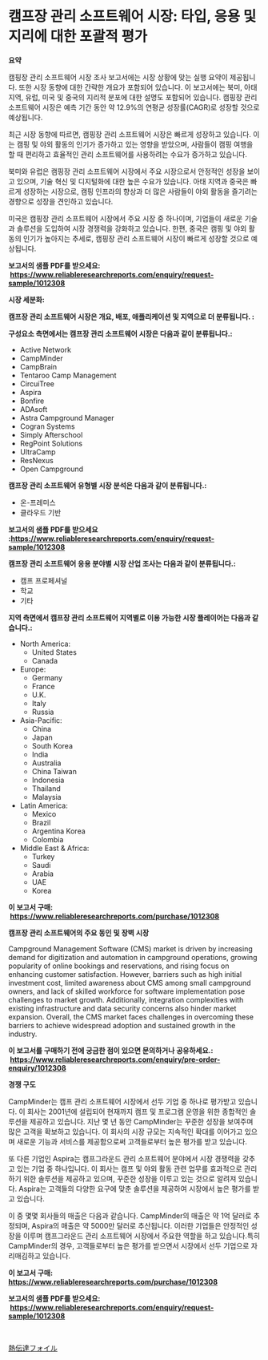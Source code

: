 <p><h1>캠프장 관리 소프트웨어 시장: 타입, 응용 및 지리에 대한 포괄적 평가</h1></p><p><strong>요약</strong></p>
<p><p>캠핑장 관리 소프트웨어 시장 조사 보고서에는 시장 상황에 맞는 실행 요약이 제공됩니다. 또한 시장 동향에 대한 간략한 개요가 포함되어 있습니다. 이 보고서에는 북미, 아태 지역, 유럽, 미국 및 중국의 지리적 분포에 대한 설명도 포함되어 있습니다. 캠핑장 관리 소프트웨어 시장은 예측 기간 동안 약 12.9%의 연평균 성장률(CAGR)로 성장할 것으로 예상됩니다.</p><p>최근 시장 동향에 따르면, 캠핑장 관리 소프트웨어 시장은 빠르게 성장하고 있습니다. 이는 캠핑 및 야외 활동의 인기가 증가하고 있는 영향을 받았으며, 사람들이 캠핑 여행을 할 때 편리하고 효율적인 관리 소프트웨어를 사용하려는 수요가 증가하고 있습니다.</p><p>북미와 유럽은 캠핑장 관리 소프트웨어 시장에서 주요 시장으로서 안정적인 성장을 보이고 있으며, 기술 혁신 및 디지털화에 대한 높은 수요가 있습니다. 아태 지역과 중국은 빠르게 성장하는 시장으로, 캠핑 인프라의 향상과 더 많은 사람들이 야외 활동을 즐기려는 경향으로 성장을 견인하고 있습니다.</p><p>미국은 캠핑장 관리 소프트웨어 시장에서 주요 시장 중 하나이며, 기업들이 새로운 기술과 솔루션을 도입하여 시장 경쟁력을 강화하고 있습니다. 한편, 중국은 캠핑 및 야외 활동의 인기가 높아지는 추세로, 캠핑장 관리 소프트웨어 시장이 빠르게 성장할 것으로 예상됩니다.</p></p>
<p><strong>보고서의 샘플 PDF를 받으세요: &nbsp;<a href="https://www.reliableresearchreports.com/enquiry/request-sample/1012308">https://www.reliableresearchreports.com/enquiry/request-sample/1012308</a></strong></p>
<p><strong>시장 세분화:</strong></p>
<p><strong> 캠프장 관리 소프트웨어 시장은 개요, 배포, 애플리케이션 및 지역으로 더 분류됩니다. :</strong></p>
<p><strong>구성요소 측면에서는 캠프장 관리 소프트웨어 시장은 다음과 같이 분류됩니다.:</strong></p>
<p><ul><li>Active Network</li><li>CampMinder</li><li>CampBrain</li><li>Tentaroo Camp Management</li><li>CircuiTree</li><li>Aspira</li><li>Bonfire</li><li>ADAsoft</li><li>Astra Campground Manager</li><li>Cogran Systems</li><li>Simply Afterschool</li><li>RegPoint Solutions</li><li>UltraCamp</li><li>ResNexus</li><li>Open Campground</li></ul></p>
<p><strong> 캠프장 관리 소프트웨어 유형별 시장 분석은 다음과 같이 분류됩니다.:</strong></p>
<p><ul><li>온-프레미스</li><li>클라우드 기반</li></ul></p>
<p><strong>보고서의 샘플 PDF를 받으세요 :<a href="https://www.reliableresearchreports.com/enquiry/request-sample/1012308">https://www.reliableresearchreports.com/enquiry/request-sample/1012308</a></strong></p>
<p><strong> 캠프장 관리 소프트웨어 응용 분야별 시장 산업 조사는 다음과 같이 분류됩니다.:</strong></p>
<p><ul><li>캠프 프로페셔널</li><li>학교</li><li>기타</li></ul></p>
<p><strong>지역 측면에서 캠프장 관리 소프트웨어 지역별로 이용 가능한 시장 플레이어는 다음과 같습니다.:</strong></p>
<p><ul>
    <li>
        North America:
        <ul>
            <li>United States</li>
            <li>Canada</li>
        </ul>
    </li>
    <li>
        Europe:
        <ul>
            <li>Germany</li>
            <li>France</li>
            <li>U.K.</li>
            <li>Italy</li>
            <li>Russia</li>
        </ul>
    </li>
    <li>
        Asia-Pacific:
        <ul>
            <li>China</li>
            <li>Japan</li>
            <li>South Korea</li>
            <li>India</li>
            <li>Australia</li>
            <li>China Taiwan</li>
            <li>Indonesia</li>
            <li>Thailand</li>
            <li>Malaysia</li>
        </ul>
    </li>
    <li>
        Latin America:
        <ul>
            <li>Mexico</li>
            <li>Brazil</li>
            <li>Argentina Korea</li>
            <li>Colombia</li>
        </ul>
    </li>
    <li>
        Middle East & Africa:
        <ul>
            <li>Turkey</li>
            <li>Saudi</li>
            <li>Arabia</li>
            <li>UAE</li>
            <li>Korea</li>
        </ul>
    </li>
    </ul></p>
<p><strong>이 보고서 구매: &nbsp;<a href="https://www.reliableresearchreports.com/purchase/1012308">https://www.reliableresearchreports.com/purchase/1012308</a></strong></p>
<p><strong>캠프장 관리 소프트웨어의 주요 동인 및 장벽 시장</strong></p>
<p><p>Campground Management Software (CMS) market is driven by increasing demand for digitization and automation in campground operations, growing popularity of online bookings and reservations, and rising focus on enhancing customer satisfaction. However, barriers such as high initial investment cost, limited awareness about CMS among small campground owners, and lack of skilled workforce for software implementation pose challenges to market growth. Additionally, integration complexities with existing infrastructure and data security concerns also hinder market expansion. Overall, the CMS market faces challenges in overcoming these barriers to achieve widespread adoption and sustained growth in the industry.</p></p>
<p><strong>이 보고서를 구매하기 전에 궁금한 점이 있으면 문의하거나 공유하세요.: &nbsp;<a href="https://www.reliableresearchreports.com/enquiry/pre-order-enquiry/1012308">https://www.reliableresearchreports.com/enquiry/pre-order-enquiry/1012308</a></strong></p>
<p><strong>경쟁 구도</strong></p>
<p><p>CampMinder는 캠프 관리 소프트웨어 시장에서 선두 기업 중 하나로 평가받고 있습니다. 이 회사는 2001년에 설립되어 현재까지 캠프 및 프로그램 운영을 위한 종합적인 솔루션을 제공하고 있습니다. 지난 몇 년 동안 CampMinder는 꾸준한 성장을 보여주며 많은 고객을 확보하고 있습니다. 이 회사의 시장 규모는 지속적인 확대를 이어가고 있으며 새로운 기능과 서비스를 제공함으로써 고객들로부터 높은 평가를 받고 있습니다.</p><p>또 다른 기업인 Aspira는 캠프그라운드 관리 소프트웨어 분야에서 시장 경쟁력을 갖추고 있는 기업 중 하나입니다. 이 회사는 캠프 및 야외 활동 관련 업무를 효과적으로 관리하기 위한 솔루션을 제공하고 있으며, 꾸준한 성장을 이루고 있는 것으로 알려져 있습니다. Aspira는 고객들의 다양한 요구에 맞춘 솔루션을 제공하여 시장에서 높은 평가를 받고 있습니다.</p><p>이 중 몇몇 회사들의 매출은 다음과 같습니다. CampMinder의 매출은 약 1억 달러로 추정되며, Aspira의 매출은 약 5000만 달러로 추산됩니다. 이러한 기업들은 안정적인 성장을 이루며 캠프그라운드 관리 소프트웨어 시장에서 주요한 역할을 하고 있습니다.특히 CampMinder의 경우, 고객들로부터 높은 평가를 받으면서 시장에서 선두 기업으로 자리매김하고 있습니다.</p></p>
<p><strong>이 보고서 구매: &nbsp; <a href="https://www.reliableresearchreports.com/purchase/1012308">https://www.reliableresearchreports.com/purchase/1012308</a></strong></p>
<p><strong>보고서의 샘플 PDF를 받으세요: &nbsp;<a href="https://www.reliableresearchreports.com/enquiry/request-sample/1012308">https://www.reliableresearchreports.com/enquiry/request-sample/1012308</a></strong><strong></strong></p>
<p>&nbsp;</p>
<p><p><a href="https://github.com/oqoeusbvpadwjs08/Market-Research-Report-List-1/blob/main/27390546917.md">熱伝達フォイル</a></p></p>